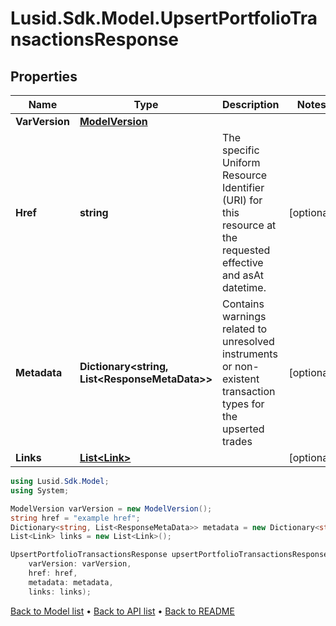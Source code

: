 # Lusid.Sdk.Model.UpsertPortfolioTransactionsResponse

## Properties

Name | Type | Description | Notes
------------ | ------------- | ------------- | -------------
**VarVersion** | [**ModelVersion**](ModelVersion.md) |  | 
**Href** | **string** | The specific Uniform Resource Identifier (URI) for this resource at the requested effective and asAt datetime. | [optional] 
**Metadata** | **Dictionary&lt;string, List&lt;ResponseMetaData&gt;&gt;** | Contains warnings related to unresolved instruments or non-existent transaction types for the upserted trades | [optional] 
**Links** | [**List&lt;Link&gt;**](Link.md) |  | [optional] 

```csharp
using Lusid.Sdk.Model;
using System;

ModelVersion varVersion = new ModelVersion();
string href = "example href";
Dictionary<string, List<ResponseMetaData>> metadata = new Dictionary<string, List<ResponseMetaData>>();
List<Link> links = new List<Link>();

UpsertPortfolioTransactionsResponse upsertPortfolioTransactionsResponseInstance = new UpsertPortfolioTransactionsResponse(
    varVersion: varVersion,
    href: href,
    metadata: metadata,
    links: links);
```

[Back to Model list](../README.md#documentation-for-models) &#8226; [Back to API list](../README.md#documentation-for-api-endpoints) &#8226; [Back to README](../README.md)
